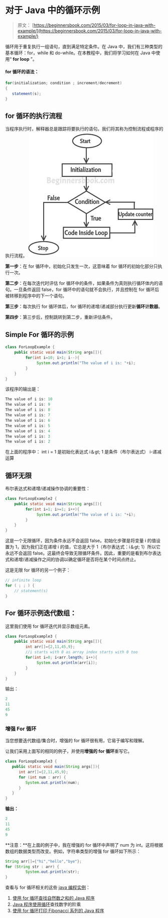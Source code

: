 # 对于 Java 中的循环示例

> 原文： [https://beginnersbook.com/2015/03/for-loop-in-java-with-example/](https://beginnersbook.com/2015/03/for-loop-in-java-with-example/)

循环用于重复执行一组语句，直到满足特定条件。在 Java 中，我们有三种类型的基本循环：for，while 和 do-while。在本教程中，我们将学习如何在 Java 中使用“ **for loop** ”。

#### for 循环的语法：

```java
for(initialization; condition ; increment/decrement)
{
   statement(s);
}
```

## for 循环的执行流程

当程序执行时，解释器总是跟踪将要执行的语句。我们将其称为控制流程或程序的执行流程。
![for loop Java](img/9572bc7b0cc6c51468311908d38ba1b8.jpg)

**第一步**：在 for 循环中，初始化只发生一次，这意味着 for 循环的初始化部分只执行一次。

**第二步**：在每次迭代时评估 for 循环中的条件，如果条件为真则执行循环体内的语句。一旦条件返回 false，for 循环中的语句就不会执行，并且控制在 for 循环后被转移到程序中的下一个语句。

**第三步**：每次执行 for 循环体后，for 循环的递增/递减部分执行更新**循环计数器**。

**第四步**：第三步后，控制跳转到第二步，重新评估条件。

## Simple For 循环的示例

```java
class ForLoopExample {
    public static void main(String args[]){
         for(int i=10; i>1; i--){
              System.out.println("The value of i is: "+i);
         }
    }
}
```

该程序的输出是：

```java
The value of i is: 10
The value of i is: 9
The value of i is: 8
The value of i is: 7
The value of i is: 6
The value of i is: 5
The value of i is: 4
The value of i is: 3
The value of i is: 2
```

在上面的程序中：
int i = 1 是初始化表达式
i＆gt; 1 是条件（布尔表达式）
i-递减运算

## 循环无限

布尔表达式和递增/递减操作协调的重要性：

```java
class ForLoopExample2 {
    public static void main(String args[]){
         for(int i=1; i>=1; i++){
              System.out.println("The value of i is: "+i);
         }
    }
}
```

这是一个无限循环，因为条件永远不会返回 false。初始化步骤是将变量 i 的值设置为 1，因为我们正在递增 i 的值，它总是大于 1（布尔表达式：i＆gt; 1）所以它永远不会返回 false。这最终会导致无限循环条件。因此，重要的是看到布尔表达式和递增/递减操作之间的协调以确定循环是否将在某个时间点终止。

这是无限 for 循环的另一个例子：

```java
// infinite loop
for ( ; ; ) {
    // statement(s)
}
```

## For 循环示例迭代数组：

这里我们使用 for 循环迭代并显示数组元素。

```java
class ForLoopExample3 {
    public static void main(String args[]){
         int arr[]={2,11,45,9};
         //i starts with 0 as array index starts with 0 too
         for(int i=0; i<arr.length; i++){
              System.out.println(arr[i]);
         }
    }
}
```

输出：

```java
2
11
45
9
```

### 增强 For 循环

当您想要迭代数组/集合时，增强的 for 循环很有用，它易于编写和理解。

让我们采用上面写的相同的例子，并使用**增强的 for 循环**重写它。

```java
class ForLoopExample3 {
   public static void main(String args[]){
      int arr[]={2,11,45,9};
      for (int num : arr) {
         System.out.println(num);
      }
   }
}
```

**输出：**

```java
2
11
45
9
```

**注意：**在上面的例子中，我在增强的 for 循环中声明了 num 为 int。这将根据数组的数据类型而改变。例如，字符串类型的增强 for 循环如下所示：

```java
String arr[]={"hi","hello","bye"};
for (String str : arr) {
         System.out.println(str);
}
```

查看与 for 循环相关的这些 [java 编程实例](https://beginnersbook.com/2017/09/java-examples/)：

1.  [使用 for 循环查找自然数之和的 Java 程序](https://beginnersbook.com/2017/09/java-program-to-find-sum-of-natural-numbers/)
2.  [Java 程序使用循环](https://beginnersbook.com/2017/09/java-program-to-find-factorial-using-for-and-while-loop/)查找数字的阶乘
3.  [使用 for 循环打印 Fibonacci 系列的 Java 程序](https://beginnersbook.com/2017/09/java-program-to-display-fibonacci-series-using-loops/)